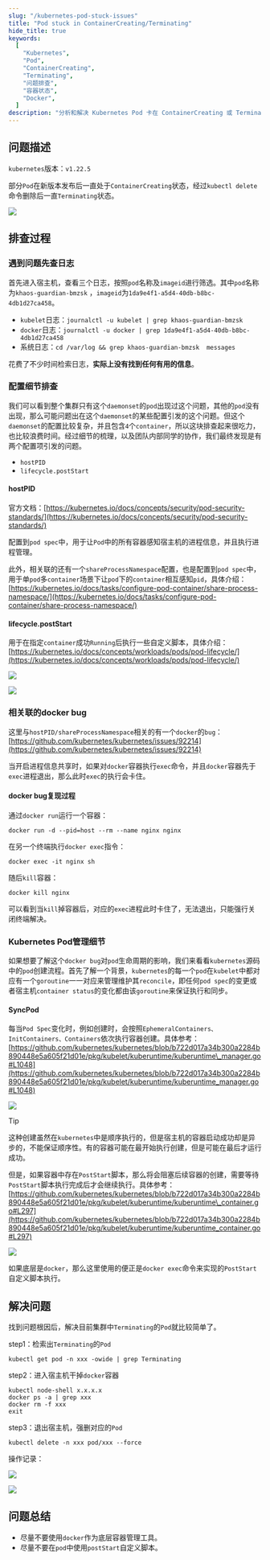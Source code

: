 ```yaml
---
slug: "/kubernetes-pod-stuck-issues"
title: "Pod stuck in ContainerCreating/Terminating"
hide_title: true
keywords:
  [
    "Kubernetes",
    "Pod",
    "ContainerCreating",
    "Terminating",
    "问题排查",
    "容器状态",
    "Docker",
  ]
description: "分析和解决 Kubernetes Pod 卡在 ContainerCreating 或 Terminating 状态的问题，包括问题排查和解决方案"
---
```


## 问题描述

`kubernetes`版本：`v1.22.5`

部分`Pod`在新版本发布后一直处于`ContainerCreating`状态，经过`kubectl delete`命令删除后一直`Terminating`状态。

![](/attachments/image-2024-4-16_16-33-32.png)

## 排查过程

### 遇到问题先查日志

首先进入宿主机，查看三个日志，按照`pod`名称及`imageid`进行筛选。其中`pod`名称为`khaos-guardian-bmzsk` ，`imageid`为`1da9e4f1-a5d4-40db-b8bc-4db1d27ca458`。

*   `kubelet`日志：`journalctl -u kubelet | grep khaos-guardian-bmzsk ` 
*   `docker`日志：`journalctl -u docker | grep 1da9e4f1-a5d4-40db-b8bc-4db1d27ca458`
*   系统日志：`cd /var/log && grep khaos-guardian-bmzsk  messages`

花费了不少时间检索日志，**实际上没有找到任何有用的信息**。

### 配置细节排查

我们可以看到整个集群只有这个`daemonset`的`pod`出现过这个问题，其他的`pod`没有出现，那么可能问题出在这个`daemonset`的某些配置引发的这个问题。但这个`daemonset`的配置比较复杂，并且包含`4`个`container`，所以这块排查起来很吃力，也比较浪费时间。经过细节的梳理，以及团队内部同学的协作，我们最终发现是有两个配置项引发的问题。

*   `hostPID`
*   `lifecycle.postStart`

#### hostPID

官方文档：[https://kubernetes.io/docs/concepts/security/pod-security-standards/](https://kubernetes.io/docs/concepts/security/pod-security-standards/)

配置到`pod spec`中，用于让`Pod`中的所有容器感知宿主机的进程信息，并且执行进程管理。

此外，相关联的还有一个`shareProcessNamespace`配置，也是配置到`pod spec`中，用于单`pod`多`container`场景下让`pod`下的`container`相互感知`pid`，具体介绍：[https://kubernetes.io/docs/tasks/configure-pod-container/share-process-namespace/](https://kubernetes.io/docs/tasks/configure-pod-container/share-process-namespace/)

#### lifecycle.postStart

用于在指定`container`成功`Running`后执行一些自定义脚本，具体介绍：[https://kubernetes.io/docs/concepts/workloads/pods/pod-lifecycle/](https://kubernetes.io/docs/concepts/workloads/pods/pod-lifecycle/)

![](/attachments/image-2024-4-16_17-9-27.png)

![](/attachments/image-2024-4-16_16-36-18.png)

### 相关联的docker bug

这里与`hostPID/shareProcessNamespace`相关的有一个`docker`的`bug`：[https://github.com/kubernetes/kubernetes/issues/92214](https://github.com/kubernetes/kubernetes/issues/92214)

当开启进程信息共享时，如果对`docker`容器执行`exec`命令，并且`docker`容器先于`exec`进程退出，那么此时`exec`的执行会卡住。

#### docker bug复现过程

通过`docker run`运行一个容器：

```
docker run -d --pid=host --rm --name nginx nginx
```

在另一个终端执行`docker exec`指令：

```
docker exec -it nginx sh
```

随后`kill`容器：

```
docker kill nginx
```

可以看到当`kill`掉容器后，对应的`exec`进程此时卡住了，无法退出，只能强行关闭终端解决。 

### Kubernetes Pod管理细节

如果想要了解这个`docker bug`对`pod`生命周期的影响，我们来看看`kubernetes`源码中的`pod`创建流程。首先了解一个背景，`kubernetes`的每一个`pod`在`kubelet`中都对应有一个`goroutine`一一对应来管理维护其`reconcile`，即任何`pod spec`的变更或者宿主机`container status`的变化都由该`goroutine`来保证执行和同步。

#### SyncPod

每当`Pod Spec`变化时，例如创建时，会按照`EphemeralContainers、InitContainers、Containers`依次执行容器创建。具体参考：[https://github.com/kubernetes/kubernetes/blob/b722d017a34b300a2284b890448e5a605f21d01e/pkg/kubelet/kuberuntime/kuberuntime\_manager.go#L1048](https://github.com/kubernetes/kubernetes/blob/b722d017a34b300a2284b890448e5a605f21d01e/pkg/kubelet/kuberuntime/kuberuntime_manager.go#L1048)

![](/attachments/image-2024-4-16_18-2-48.png)

> [!TIP]
> 这种创建虽然在`kubernetes`中是顺序执行的，但是宿主机的容器启动成功却是异步的，不能保证顺序性。有的容器可能在最开始执行创建，但是可能在最后才运行成功。

但是，如果容器中存在`PostStart`脚本，那么将会阻塞后续容器的创建，需要等待`PostStart`脚本执行完成后才会继续执行。具体参考：[https://github.com/kubernetes/kubernetes/blob/b722d017a34b300a2284b890448e5a605f21d01e/pkg/kubelet/kuberuntime/kuberuntime\_container.go#L297](https://github.com/kubernetes/kubernetes/blob/b722d017a34b300a2284b890448e5a605f21d01e/pkg/kubelet/kuberuntime/kuberuntime_container.go#L297)

![](/attachments/image-2024-4-16_17-59-57.png)

如果底层是`docker`，那么这里使用的便正是`docker exec`命令来实现的`PostStart`自定义脚本执行。

## 解决问题

找到问题根因后，解决目前集群中`Terminating`的`Pod`就比较简单了。

step1：检索出`Terminating`的`Pod`

```
kubectl get pod -n xxx -owide | grep Terminating
```

step2：进入宿主机干掉`docker`容器

```
kubectl node-shell x.x.x.x
docker ps -a | grep xxx
docker rm -f xxx
exit
```

step3：退出宿主机，强删对应的`Pod`

```
kubectl delete -n xxx pod/xxx --force
```

操作记录：

![](/attachments/image-2024-4-16_16-43-36.png)

![](/attachments/image-2024-4-16_16-42-9.png)

  

## 问题总结

*   尽量不要使用`docker`作为底层容器管理工具。
*   尽量不要在`pod`中使用`postStart`自定义脚本。

  

  

  

  

  

  

